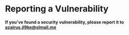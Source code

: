 # Reporting a Vulnerability

**If you've found a security vulnerability, please report it to  azairus.jl9ke@slmail.me**
